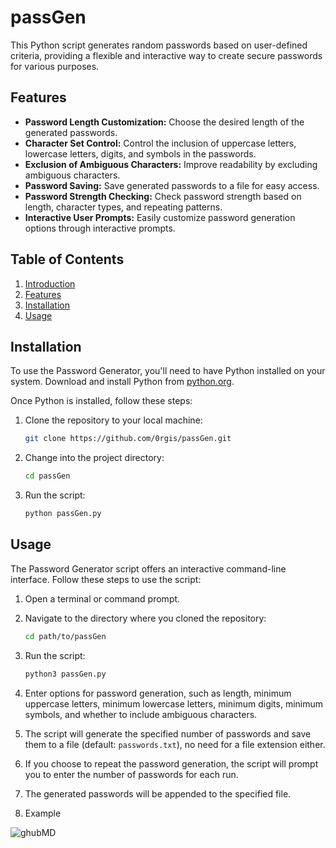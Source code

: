 # passGen

This Python script generates random passwords based on user-defined criteria, providing a flexible and interactive way to create secure passwords for various purposes.

## Features

- **Password Length Customization:** Choose the desired length of the generated passwords.
- **Character Set Control:** Control the inclusion of uppercase letters, lowercase letters, digits, and symbols in the passwords.
- **Exclusion of Ambiguous Characters:** Improve readability by excluding ambiguous characters.
- **Password Saving:** Save generated passwords to a file for easy access.
- **Password Strength Checking:** Check password strength based on length, character types, and repeating patterns.
- **Interactive User Prompts:** Easily customize password generation options through interactive prompts.

## Table of Contents

1. [Introduction](#password-generator)
2. [Features](#features)
3. [Installation](#installation)
4. [Usage](#usage)

## Installation

To use the Password Generator, you'll need to have Python installed on your system. Download and install Python from [python.org](https://www.python.org/downloads/).

Once Python is installed, follow these steps:

1. Clone the repository to your local machine:

   ```bash
   git clone https://github.com/0rgis/passGen.git
   ```

2. Change into the project directory:

   ```bash
   cd passGen
   ```

3. Run the script:

   ```bash
   python passGen.py
   ```

## Usage

The Password Generator script offers an interactive command-line interface. Follow these steps to use the script:

1. Open a terminal or command prompt.

2. Navigate to the directory where you cloned the repository:

   ```bash
   cd path/to/passGen

3. Run the script:

   ```bash
   python3 passGen.py
   ```

4. Enter options for password generation, such as length, minimum uppercase letters, minimum lowercase letters, minimum digits, minimum symbols, and whether to include ambiguous characters.

5. The script will generate the specified number of passwords and save them to a file (default: `passwords.txt`), no need for a file extension either.

6. If you choose to repeat the password generation, the script will prompt you to enter the number of passwords for each run.

7. The generated passwords will be appended to the specified file.

8. Example

![ghubMD](https://github.com/0rgis/passGen/assets/31127560/5b5f6c09-58bc-4e14-ab7b-4147238ec3dd)

